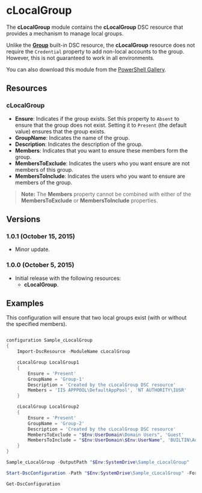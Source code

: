 # cLocalGroup

The **cLocalGroup** module contains the **cLocalGroup** DSC resource that provides a mechanism to manage local groups.

Unlike the [**Group**](https://technet.microsoft.com/en-us/library/dn282124.aspx) built-in DSC resource, the **cLocalGroup** resource does not require the `Credential` property to add non-local accounts to the group. However, this is not guaranteed to work in all environments.

You can also download this module from the [PowerShell Gallery](https://www.powershellgallery.com/packages/cLocalGroup/).

## Resources

### cLocalGroup

* **Ensure**: Indicates if the group exists. Set this property to `Absent` to ensure that the group does not exist. Setting it to `Present` (the default value) ensures that the group exists.
* **GroupName**: Indicates the name of the group.
* **Description**: Indicates the description of the group.
* **Members**: Indicates that you want to ensure these members form the group.
* **MembersToExclude**: Indicates the users who you want ensure are not members of this group.
* **MembersToInclude**: Indicates the users who you want to ensure are members of the group.

> **Note:**
> The **Members** property cannot be combined with either of the **MembersToExclude** or **MembersToInclude** properties.

## Versions

### 1.0.1 (October 15, 2015)

* Minor update.

### 1.0.0 (October 5, 2015)

* Initial release with the following resources:
  - **cLocalGroup**.

## Examples

This configuration will ensure that two local groups exist (with or without the specified members).

```powershell

configuration Sample_cLocalGroup
{
    Import-DscResource -ModuleName cLocalGroup

    cLocalGroup LocalGroup1
    {
        Ensure = 'Present'
        GroupName = 'Group-1'
        Description = 'Created by the cLocalGroup DSC resource'
        Members = 'IIS APPPOOL\DefaultAppPool', 'NT AUTHORITY\IUSR'
    }

    cLocalGroup LocalGroup2
    {
        Ensure = 'Present'
        GroupName = 'Group-2'
        Description = 'Created by the cLocalGroup DSC resource'
        MembersToExclude = "$Env:UserDomain\Domain Users", 'Guest'
        MembersToInclude = "$Env:UserDomain\$Env:UserName", 'BUILTIN\Administrators'
    }
}

Sample_cLocalGroup -OutputPath "$Env:SystemDrive\Sample_cLocalGroup"

Start-DscConfiguration -Path "$Env:SystemDrive\Sample_cLocalGroup" -Force -Verbose -Wait

Get-DscConfiguration


```

